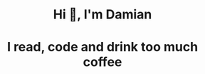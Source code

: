 <h1 align="center">Hi 👋, I'm Damian</h1>

<h1 align="center">I read, code and drink too much coffee</h2>
